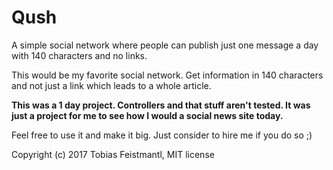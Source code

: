 # Qush

A simple social network where people can publish just one message a day with 140 characters and no links.

This would be my favorite social network. Get information in 140 characters and not just a link which leads to a whole article.

**This was a 1 day project. Controllers and that stuff aren't tested. It was just a project for me to see how I would a social news site today.**

Feel free to use it and make it big. Just consider to hire me if you do so ;)

Copyright (c) 2017 Tobias Feistmantl, MIT license